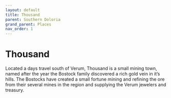 ```yaml
---
layout: default
title: Thousand
parent: Southern Doloria
grand_parent: Places
nav_order: 1
---
```


# Thousand

Located a days travel south of Verum, Thousand is a small mining town, named after the year the Bostock family discovered a rich gold vein in it’s hills. The Bostocks have created a small fortune mining and refining the ore from their several mines in the region and supplying the Verum jewelers and treasury.